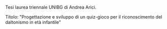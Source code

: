Tesi laurea triennale UNIBG di Andrea Arici.

Titolo: "Progettazione e sviluppo di un quiz-gioco per il riconoscimento del daltonismo in età infantile"

